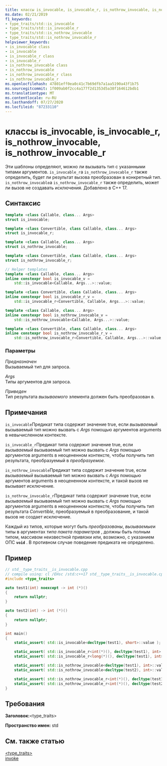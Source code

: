 ```yaml
---
title: классы is_invocable, is_invocable_r, is_nothrow_invocable, is_nothrow_invocable_r
ms.date: 02/21/2019
f1_keywords:
- type_traits/std::is_invocable
- type_traits/std::is_invocable_r
- type_traits/std::is_nothrow_invocable
- type_traits/std::is_nothrow_invocable_r
helpviewer_keywords:
- is_invocable class
- is_invocable
- is_invocable_r class
- is_invocable_r
- is_nothrow_invocable class
- is_nothrow_invocable
- is_nothrow_invocable_r class
- is_nothrow_invocable_r
ms.openlocfilehash: 47801eff0ea0c41c7b69dfb7a1aa5190a43f1b75
ms.sourcegitcommit: 1f009ab0f2cc4a177f2d1353d5a38f164612bdb1
ms.translationtype: MT
ms.contentlocale: ru-RU
ms.lasthandoff: 07/27/2020
ms.locfileid: "87233110"
---
```

# <a name="is_invocable-is_invocable_r-is_nothrow_invocable-is_nothrow_invocable_r-classes"></a>классы is_invocable, is_invocable_r, is_nothrow_invocable, is_nothrow_invocable_r

Эти шаблоны определяют, можно ли вызывать тип с указанными типами аргументов. `is_invocable_r`а `is_nothrow_invocable_r` также определить, будет ли результат вызова преобразован в конкретный тип. `is_nothrow_invocable`а `is_nothrow_invocable_r` также определить, может ли вызов не создавать исключения. Добавлено в C++ 17.

## <a name="syntax"></a>Синтаксис

```cpp
template <class Callable, class... Args>
struct is_invocable;

template <class Convertible, class Callable, class... Args>
struct is_invocable_r;

template <class Callable, class... Args>
struct is_nothrow_invocable;

template <class Convertible, class Callable, class... Args>
struct is_nothrow_invocable_r;

// Helper templates
template <class Callable, class... Args>
inline constexpr bool is_invocable_v =
    std::is_invocable<Callable, Args...>::value;

template <class Convertible, class Callable, class... Args>
inline constexpr bool is_invocable_r_v =
    std::is_invocable_r<Convertible, Callable, Args...>::value;

template <class Callable, class... Args>
inline constexpr bool is_nothrow_invocable_v =
    std::is_nothrow_invocable<Callable, Args...>::value;

template <class Convertible, class Callable, class... Args>
inline constexpr bool is_nothrow_invocable_r_v =
    std::is_nothrow_invocable_r<Convertible, Callable, Args...>::value;
```

### <a name="parameters"></a>Параметры

*Предназначен*\
Вызываемый тип для запроса.

*Args*\
Типы аргументов для запроса.

*Приведен*\
Тип результата *вызываемого* элемента должен быть преобразован в.

## <a name="remarks"></a>Примечания

`is_invocable`Предикат типа содержит значение true, если *вызываемый* вызываемый тип можно вызвать с *Args* помощью аргументов arguments в невычисленном контексте.

`is_invocable_r`Предикат типа содержит значение true, если *вызываемый* вызываемый тип можно вызвать с *Args* помощью аргументов arguments в неоцененном контексте, чтобы получить тип результата, преобразуемый в *преобразуемое*.

`is_nothrow_invocable`Предикат типа содержит значение true, если *вызываемый* вызываемый тип можно вызвать с *Args* помощью аргументов arguments в неоцененном контексте, и такой вызов не вызывает исключение.

`is_nothrow_invocable_r`Предикат типа содержит значение true, если *вызываемый* вызываемый тип можно вызвать с *Args* помощью аргументов arguments в неоцененном контексте, чтобы получить тип результата *Convertible*, преобразуемый в преобразование, и такой вызов не создает исключение.

Каждый из типов, которые могут быть *преобразованы*, *вызываемые*и типы в аргументах *типа пакета параметров* , должны быть полным типом, массивом неизвестной привязки или, возможно, с указанием ОПС **`void`** . В противном случае поведение предиката не определено.

## <a name="example"></a>Пример

```cpp
// std__type_traits__is_invocable.cpp
// compile using: cl /EHsc /std:c++17 std__type_traits__is_invocable.cpp
#include <type_traits>

auto test1(int) noexcept -> int (*)()
{
    return nullptr;
}

auto test2(int) -> int (*)()
{
    return nullptr;
}

int main()
{
    static_assert( std::is_invocable<decltype(test1), short>::value );

    static_assert( std::is_invocable_r<int(*)(), decltype(test1), int>::value );
    static_assert( std::is_invocable_r<long(*)(), decltype(test1), int>::value ); // fails

    static_assert( std::is_nothrow_invocable<decltype(test1), int>::value );
    static_assert( std::is_nothrow_invocable<decltype(test2), int>::value ); // fails

    static_assert( std::is_nothrow_invocable_r<int(*)(), decltype(test1), int>::value );
    static_assert( std::is_nothrow_invocable_r<int(*)(), decltype(test2), int>::value ); // fails
}
```

## <a name="requirements"></a>Требования

**Заголовок:**\<type_traits>

**Пространство имен:** std

## <a name="see-also"></a>См. также статью

[<type_traits>](../standard-library/type-traits.md)\
[invoke](functional-functions.md#invoke)

